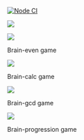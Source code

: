 [![Node CI](https://github.com/Vlad-Code/brain-games-2022/actions/workflows/eslint.yml/badge.svg)](https://github.com/Vlad-Code/brain-games-2022/actions/workflows/eslint.yml)

<a href="https://codeclimate.com/github/Vlad-Code/brain-games-2022/maintainability"><img src="https://api.codeclimate.com/v1/badges/2f18c9626217ca9a53bf/maintainability" /></a>

<a href="https://asciinema.org/a/496360" target="_blank"><img src="https://asciinema.org/a/496360.svg" /></a>

Brain-even game

<a href="https://asciinema.org/a/496380" target="_blank"><img src="https://asciinema.org/a/496380.svg" /></a>

Brain-calc game

<a href="https://asciinema.org/a/497053" target="_blank"><img src="https://asciinema.org/a/497053.svg" /></a>

Brain-gcd game

<a href="https://asciinema.org/a/497341" target="_blank"><img src="https://asciinema.org/a/497341.svg" /></a>

Brain-progression game
